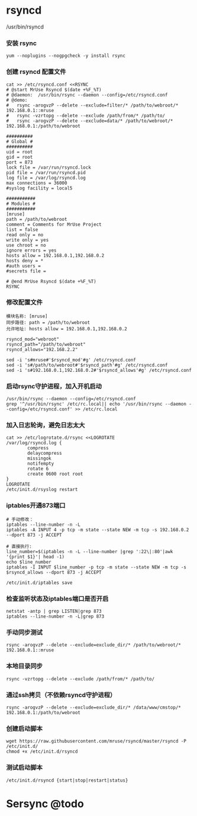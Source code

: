 # rsyncd
/usr/bin/rsyncd

### 安装 rsync

    yum --noplugins --nogpgcheck -y install rsync

### 创建 rsyncd 配置文件

    cat >> /etc/rsyncd.conf <<RSYNC
    # @start MrUse Rsyncd $(date +%F_%T)
    # @daemon:  /usr/bin/rsync --daemon --config=/etc/rsyncd.conf
    # @demo:
    #   rsync -arogvzP --delete --exclude=filter/* /path/to/webroot/* 192.168.0.1::mruse
    #   rsync -vzrtopg --delete --exclude /path/from/* /path/to/
    #   rsync -arogvzP --delete --exclude=data/* /path/to/webroot/* 192.168.0.1:/path/to/webroot
    
    ##########
    # Global #
    ##########
    uid = root
    gid = root
    port = 873
    lock file = /var/run/rsyncd.lock
    pid file = /var/run/rsyncd.pid
    log file = /var/log/rsyncd.log
    max connections = 36000
    #syslog facility = local5
    
    ###########
    # Modules #
    ###########
    [mruse]
    path = /path/to/webroot
    comment = Comments for MrUse Project
    list = false
    read only = no
    write only = yes
    use chroot = no
    ignore errors = yes
    hosts allow = 192.168.0.1,192.168.0.2
    hosts deny = *
    #auth users = 
    #secrets file =
    
    # @end MrUse Rsyncd $(date +%F_%T)
    RSYNC


### 修改配置文件
    模块名称: [mruse] 
    同步路径: path = /path/to/webroot 
    允许地址: hosts allow = 192.168.0.1,192.168.0.2
    
    rsyncd_mod="webroot"
    rsyncd_path="/path/to/webroot"
    rsyncd_allows="192.168.2.2"
    
    sed -i 's#mruse#'$rsyncd_mod'#g' /etc/rsyncd.conf
    sed -i 's#/path/to/webroot#'$rsyncd_path'#g' /etc/rsyncd.conf
    sed -i 's#192.168.0.1,192.168.0.2#'$rsyncd_allows'#g' /etc/rsyncd.conf

### 启动rsync守护进程，加入开机启动
    /usr/bin/rsync --daemon --config=/etc/rsyncd.conf
    grep '^/usr/bin/rsync' /etc/rc.local|| echo '/usr/bin/rsync --daemon --config=/etc/rsyncd.conf' >> /etc/rc.local

### 加入日志轮询，避免日志太大
    cat >> /etc/logrotate.d/rsync <<LOGROTATE
    /var/log/rsyncd.log {
            compress
            delaycompress
            missingok
            notifempty
            rotate 6
            create 0600 root root
    }
    LOGROTATE
    /etc/init.d/rsyslog restart

### iptables开通873端口

    # 手动修改：    
    iptables --line-number -n -L
    iptables -A INPUT 4 -p tcp -m state --state NEW -m tcp -s 192.168.0.2 --dport 873 -j ACCEPT

    # 直接执行:     
    line_number=$(iptables -n -L --line-number |grep ':22\|:80'|awk '{print $1}'| head -1)
    echo $line_number
    iptables -I INPUT $line_number -p tcp -m state --state NEW -m tcp -s $rsyncd_allows --dport 873 -j ACCEPT
    
    /etc/init.d/iptables save

### 检查监听状态及iptables端口是否开启
    netstat -antp | grep LISTEN|grep 873
    iptables --line-number -n -L|grep 873

### 手动同步测试
    rsync -arogvzP --delete --exclude=exclude_dir/* /path/to/webroot/* 192.168.0.1::mruse

### 本地目录同步
    rsync -vzrtopg --delete --exclude /path/from/* /path/to/

### 通过ssh拷贝（不依赖rsyncd守护进程）
    rsync -arogvzP --delete --exclude=exclude_dir/* /data/www/cmstop/* 192.168.0.1:/path/to/webroot

### 创建启动脚本
    wget https://raw.githubusercontent.com/mruse/rsyncd/master/rsyncd -P /etc/init.d/
    chmod +x /etc/init.d/rsyncd

### 测试启动脚本
    /etc/init.d/rsyncd {start|stop|restart|status}

# Sersync @todo
